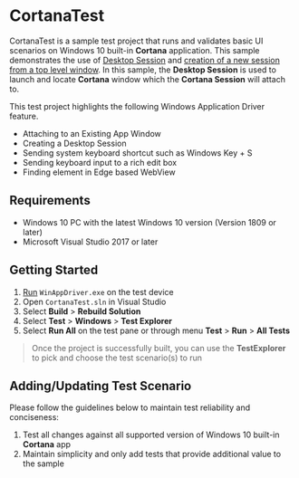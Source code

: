 # CortanaTest

CortanaTest is a sample test project that runs and validates basic UI scenarios on Windows 10 built-in **Cortana** application. This sample demonstrates the use of [Desktop Session](../../../README.md#creating-a-desktop-session) and [creation of a new session from a top level window](../../../README.md#attaching-to-an-existing-app-window). In this sample, the **Desktop Session** is used to launch and locate **Cortana** window which the **Cortana Session** will attach to.

This test project highlights the following Windows Application Driver feature.
- Attaching to an Existing App Window
- Creating a Desktop Session
- Sending system keyboard shortcut such as Windows Key + S
- Sending keyboard input to a rich edit box
- Finding element in Edge based WebView


## Requirements

- Windows 10 PC with the latest Windows 10 version (Version 1809 or later)
- Microsoft Visual Studio 2017 or later


## Getting Started

1. [Run](../../../README.md#installing-and-running-windows-application-driver) `WinAppDriver.exe` on the test device
2. Open `CortanaTest.sln` in Visual Studio
3. Select **Build** > **Rebuild Solution**
4. Select **Test** > **Windows** > **Test Explorer**
5. Select **Run All** on the test pane or through menu **Test** > **Run** > **All Tests**

> Once the project is successfully built, you can use the **TestExplorer** to pick and choose the test scenario(s) to run

## Adding/Updating Test Scenario

Please follow the guidelines below to maintain test reliability and conciseness:
1. Test all changes against all supported version of Windows 10 built-in **Cortana** app
2. Maintain simplicity and only add tests that provide additional value to the sample
